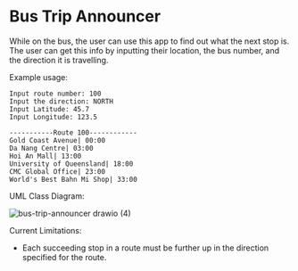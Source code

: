 # Bus Trip Announcer

While on the bus, the user can use this app to find out what the next stop is. The user can get this info by inputting their location, the bus number, and the direction it is travelling.

Example usage:
```
Input route number: 100
Input the direction: NORTH
Input Latitude: 45.7
Input Longitude: 123.5

-----------Route 100------------
Gold Coast Avenue| 00:00
Da Nang Centre| 03:00
Hoi An Mall| 13:00
University of Queensland| 18:00
CMC Global Office| 23:00
World's Best Bahn Mi Shop| 33:00
```

UML Class Diagram:

![bus-trip-announcer drawio (4)](https://user-images.githubusercontent.com/101725589/216296897-e6364e45-c87a-4f8b-b7d9-4d65480eb912.png)

Current Limitations:
- Each succeeding stop in a route must be further up in the direction specified for the route.
